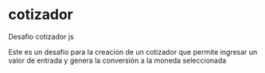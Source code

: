 # cotizador
Desafio cotizador js


Este es un desafio para la creación de un cotizador que permite ingresar un valor de entrada y genera la conversión a la moneda seleccionada
